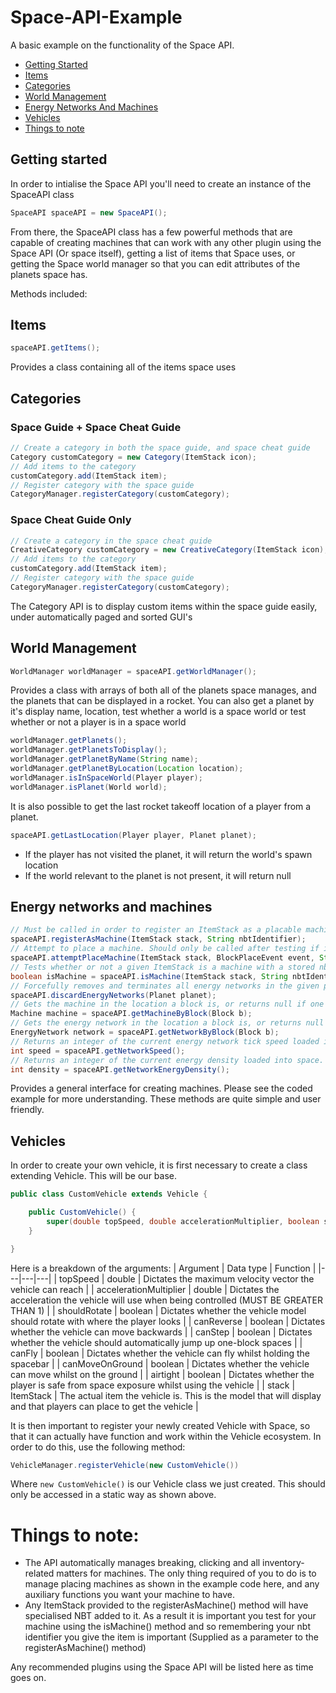 # Space-API-Example
A basic example on the functionality of the Space API. 
* [Getting Started](https://github.com/Z4OLLIEZ4/Space-API-Example/blob/main/README.md#getting-started)
* [Items](https://github.com/Z4OLLIEZ4/Space-API-Example/blob/main/README.md#items)
* [Categories](https://github.com/Z4OLLIEZ4/Space-API-Example/blob/main/README.md#categories)
* [World Management](https://github.com/Z4OLLIEZ4/Space-API-Example/blob/main/README.md#world-management)
* [Energy Networks And Machines](https://github.com/Z4OLLIEZ4/Space-API-Example/blob/main/README.md#energy-networks-and-machines)
* [Vehicles](https://github.com/Z4OLLIEZ4/Space-API-Example/blob/main/README.md#vehicles)
* [Things to note](https://github.com/Z4OLLIEZ4/Space-API-Example/blob/main/README.md#things-to-note)

## Getting started
In order to intialise the Space API you'll need to create an instance of the SpaceAPI class
```java
SpaceAPI spaceAPI = new SpaceAPI();
```
From there, the SpaceAPI class has a few powerful methods that are capable of creating machines that can work with any other plugin using the Space API (Or space itself), getting a list of items that Space uses, or getting the Space world manager so that you can edit attributes of the planets space has.

Methods included:
## Items
```java
spaceAPI.getItems();
```
Provides a class containing all of the items space uses
## Categories
### Space Guide + Space Cheat Guide
```java
// Create a category in both the space guide, and space cheat guide
Category customCategory = new Category(ItemStack icon);
// Add items to the category
customCategory.add(ItemStack item);
// Register category with the space guide
CategoryManager.registerCategory(customCategory);
```
### Space Cheat Guide Only
```java
// Create a category in the space cheat guide
CreativeCategory customCategory = new CreativeCategory(ItemStack icon);
// Add items to the category
customCategory.add(ItemStack item);
// Register category with the space guide
CategoryManager.registerCategory(customCategory);
```
The Category API is to display custom items within the space guide easily, under automatically paged and sorted GUI's
## World Management
```java
WorldManager worldManager = spaceAPI.getWorldManager();
```
Provides a class with arrays of both all of the planets space manages, and the planets that can be displayed in a rocket. You can also get a planet by it's display name, location, test whether a world is a space world or test whether or not a player is in a space world
```java
worldManager.getPlanets();
worldManager.getPlanetsToDisplay();
worldManager.getPlanetByName(String name);
worldManager.getPlanetByLocation(Location location);
worldManager.isInSpaceWorld(Player player);
worldManager.isPlanet(World world);
```

It is also possible to get the last rocket takeoff location of a player from a planet.
```java
spaceAPI.getLastLocation(Player player, Planet planet);
```
* If the player has not visited the planet, it will return the world's spawn location
* If the world relevant to the planet is not present, it will return null

## Energy networks and machines
```java
// Must be called in order to register an ItemStack as a placable machine. Stores an nbtIdentifier within the item to test for later.
spaceAPI.registerAsMachine(ItemStack stack, String nbtIdentifier);
// Attempt to place a machine. Should only be called after testing if isMachine() is true for the held ItemStack
spaceAPI.attemptPlaceMachine(ItemStack stack, BlockPlaceEvent event, String nbtIdentifier);
// Tests whether or not a given ItemStack is a machine with a stored nbtIdentifier
boolean isMachine = spaceAPI.isMachine(ItemStack stack, String nbtIdentifier);
// Forcefully removes and terminates all energy networks in the given planet. This action is irreversible.
spaceAPI.discardEnergyNetworks(Planet planet);
// Gets the machine in the location a block is, or returns null if one is not present
Machine machine = spaceAPI.getMachineByBlock(Block b);
// Gets the energy network in the location a block is, or returns null if one is not present
EnergyNetwork network = spaceAPI.getNetworkByBlock(Block b);
// Returns an integer of the current energy network tick speed loaded into space. Will auto-throttle for performance
int speed = spaceAPI.getNetworkSpeed();
// Returns an integer of the current energy density loaded into space. Will auto-throttle for performance
int density = spaceAPI.getNetworkEnergyDensity();
```
Provides a general interface for creating machines. Please see the coded example for more understanding. These methods are quite simple and user friendly.

## Vehicles

In order to create your own vehicle, it is first necessary to create a class extending Vehicle. This will be our base.
```java
public class CustomVehicle extends Vehicle {

	public CustomVehicle() {
		super(double topSpeed, double accelerationMultiplier, boolean shouldRotate, boolean canReverse, boolean canStep, boolean canFly, boolean canMoveOnGround, boolean airtight, ItemStack stack);
	}

}
```
Here is a breakdown of the arguments:
| Argument | Data type | Function |
|---|---|---|
| topSpeed | double | Dictates the maximum velocity vector the vehicle can reach |
| accelerationMultiplier | double | Dictates the acceleration the vehicle will use when being controlled (MUST BE GREATER THAN 1) |
| shouldRotate | boolean | Dictates whether the vehicle model should rotate with where the player looks |
| canReverse | boolean | Dictates whether the vehicle can move backwards |
| canStep | boolean | Dictates whether the vehicle should automatically jump up one-block spaces |
| canFly | boolean | Dictates whether the vehicle can fly whilst holding the spacebar |
| canMoveOnGround | boolean | Dictates whether the vehicle can move whilst on the ground |
| airtight | boolean | Dictates whether the player is safe from space exposure whilst using the vehicle |
| stack | ItemStack | The actual item the vehicle is. This is the model that will display and that players can place to get the vehicle |

It is then important to register your newly created Vehicle with Space, so that it can actually have function and work within the Vehicle ecosystem. In order to do this, use the following method:
```java
VehicleManager.registerVehicle(new CustomVehicle())
```

Where `new CustomVehicle()` is our Vehicle class we just created. This should only be accessed in a static way as shown above.

# Things to note:
* The API automatically manages breaking, clicking and all inventory-related matters for machines. The only thing required of you to do is to manage placing machines as shown in the example code here, and any auxiliary functions you want your machine to have.
* Any ItemStack provided to the registerAsMachine() method will have specialised NBT added to it. As a result it is important you test for your machine using the isMachine() method and so remembering your nbt identifier you give the item is important (Supplied as a parameter to the registerAsMachine() method)

Any recommended plugins using the Space API will be listed here as time goes on.
